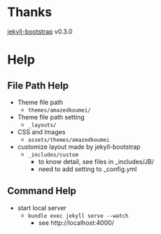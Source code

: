 # Thanks

[jekyll-bootstrap](https://github.com/plusjade/jekyll-bootstrap) v0.3.0

# Help

## File Path Help

+ Theme file path
	+ `themes/amazedkoumei/`
+ Theme file path setting
	+ `_layouts/`
+ CSS and Images
	+ `assets/themes/amazedkoumei`
+ customize layout made by jekyll-bootstrap
	+ `_includes/custom`
		+ to know detail, see files in _includes/JB/
		+ need to add setting to _config.yml

  
## Command Help

+ start local server
	+ `bundle exec jekyll serve --watch`
		+ see http://localhost:4000/
 